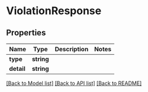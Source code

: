 # ViolationResponse

## Properties
Name | Type | Description | Notes
------------ | ------------- | ------------- | -------------
**type** | **string** |  | 
**detail** | **string** |  | 

[[Back to Model list]](../../README.md#documentation-for-models) [[Back to API list]](../../README.md#documentation-for-api-endpoints) [[Back to README]](../../README.md)

